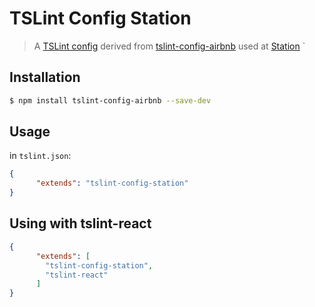 TSLint Config Station
=====================

> A [TSLint config](https://palantir.github.io/tslint/usage/configuration/) derived from [tslint-config-airbnb](https://github.com/progre/tslint-config-airbnb) used at [Station](https://getstation.com)
`
## Installation
```bash
$ npm install tslint-config-airbnb --save-dev
```

## Usage
in `tslint.json`:

```json
{
      "extends": "tslint-config-station"
}
```

## Using with tslint-react
```json
{
      "extends": [
        "tslint-config-station",
        "tslint-react"
      ]
}
```

